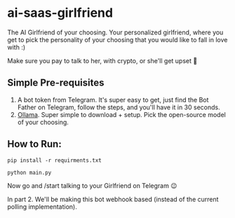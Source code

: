 # ai-saas-girlfriend

The AI Girlfriend of your choosing. Your personalized girlfriend, where you get to pick the personality of your choosing
that you would like to fall in love with :)

Make sure you pay to talk to her, with crypto, or she'll get upset 🙈


## Simple Pre-requisites
1. A bot token from Telegram. It's super easy to get, just find the Bot Father on Telegram, follow the steps, and you'll have it in 30 seconds.
2. [Ollama](https://ollama.com). Super simple to download + setup. Pick the open-source model of your choosing.

## How to Run:

```
pip install -r requirments.txt 
```
```
python main.py
```

Now go and /start talking to your Girlfriend on Telegram 😉

In part 2. We'll be making this bot webhook based (instead of the current polling implementation).